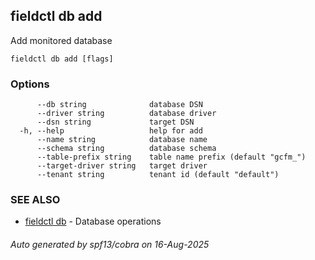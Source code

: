 ## fieldctl db add

Add monitored database

```
fieldctl db add [flags]
```

### Options

```
      --db string              database DSN
      --driver string          database driver
      --dsn string             target DSN
  -h, --help                   help for add
      --name string            database name
      --schema string          database schema
      --table-prefix string    table name prefix (default "gcfm_")
      --target-driver string   target driver
      --tenant string          tenant id (default "default")
```

### SEE ALSO

* [fieldctl db](fieldctl_db.md)	 - Database operations

###### Auto generated by spf13/cobra on 16-Aug-2025
